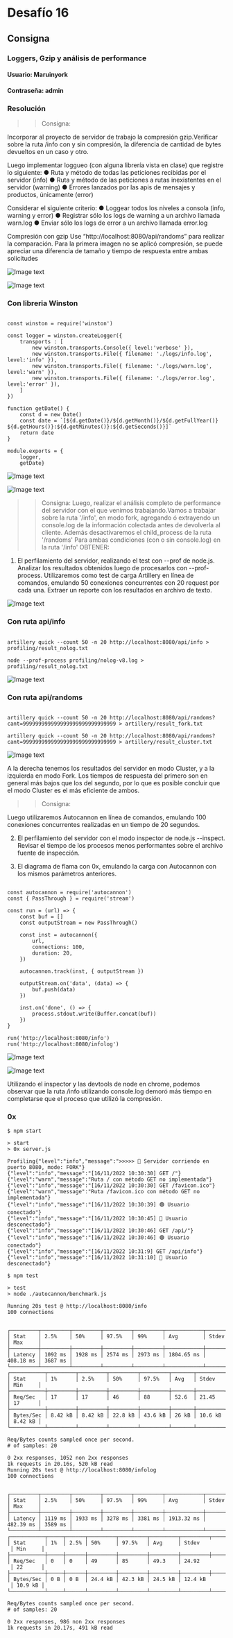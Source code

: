 # Desafío 16
## Consigna
### Loggers, Gzip y análisis de performance

#### Usuario: Maruinyork
#### Contraseña: admin

### Resolución

>>Consigna:

Incorporar al proyecto de servidor de trabajo la compresión gzip.Verificar sobre la ruta /info con y sin compresión, la diferencia de cantidad de bytes devueltos en un caso y otro.

Luego implementar loggueo (con alguna librería vista en clase) que registre lo siguiente:
● Ruta y método de todas las peticiones recibidas por el servidor (info)
● Ruta y método de las peticiones a rutas inexistentes en el servidor (warning)
● Errores lanzados por las apis de mensajes y productos, únicamente (error)

Considerar el siguiente criterio:
● Loggear todos los niveles a consola (info, warning y error)
● Registrar sólo los logs de warning a un archivo llamada warn.log
● Enviar sólo los logs de error a un archivo llamada error.log


Compresión con gzip
Use “http://localhost:8080/api/randoms” para realizar la comparación.
Para la primera imagen no se aplicó compresión, se puede apreciar una diferencia de
tamaño y tiempo de respuesta entre ambas solicitudes

![Image text](https://github.com/Maruinyork/Backend--Actividades/blob/main/Act16/img/sincompresion.png)

![Image text](https://github.com/Maruinyork/Backend--Actividades/blob/main/Act16/img/concompresion.png)


### Con libreria Winston
```console

const winston = require('winston')

const logger = winston.createLogger({
    transports : [
        new winston.transports.Console({ level:'verbose' }),
        new winston.transports.File({ filename: './logs/info.log', level:'info' }),
        new winston.transports.File({ filename: './logs/warn.log', level:'warn' }),
        new winston.transports.File({ filename: './logs/error.log', level:'error' }),
    ]
})

function getDate() {
    const d = new Date()
    const date = `[${d.getDate()}/${d.getMonth()}/${d.getFullYear()} ${d.getHours()}:${d.getMinutes()}:${d.getSeconds()}]`
    return date
}

module.exports = {
    logger,
    getDate}

```

![Image text](https://github.com/Maruinyork/Backend--Actividades/blob/main/Act16/img/logs.png)


![Image text](https://github.com/Maruinyork/Backend--Actividades/blob/main/Act16/img/warninfo.png)


>>Consigna:
Luego, realizar el análisis completo de performance del servidor con el que venimos trabajando.Vamos a trabajar sobre la ruta '/info', en modo fork, agregando ó extrayendo un console.log de la información colectada antes de devolverla al cliente. 
Además desactivaremos el child_process de la ruta '/randoms'
Para ambas condiciones (con o sin console.log) en la ruta '/info' OBTENER:
1) El perfilamiento del servidor, realizando el test con --prof de node.js. Analizar los resultados obtenidos luego de procesarlos con --prof-process. 
Utilizaremos como test de carga Artillery en línea de comandos, emulando 50 conexiones concurrentes con 20 request por cada una. Extraer un reporte con los resultados en archivo de texto.

![Image text](https://github.com/Maruinyork/Backend--Actividades/blob/main/Act16/img/nodeprof.png)


### Con ruta api/info
```console

artillery quick --count 50 -n 20 http://localhost:8080/api/info > profiling/result_nolog.txt

node --prof-process profiling/nolog-v8.log > profiling/result_nolog.txt

```

![Image text](https://github.com/Maruinyork/Backend--Actividades/blob/main/Act16/img/lognolog.png)


### Con ruta api/randoms
```console

artillery quick --count 50 -n 20 http://localhost:8080/api/randoms?cant=999999999999999999999999999999 > artillery/result_fork.txt

artillery quick --count 50 -n 20 http://localhost:8080/api/randoms?cant=999999999999999999999999999999 > artillery/result_cluster.txt

```

![Image text](https://github.com/Maruinyork/Backend--Actividades/blob/main/Act16/img/fork&cluster.png)

A la derecha tenemos los resultados del servidor en modo Cluster, y a la izquierda en modo
Fork. Los tiempos de respuesta del primero son en general más bajos que los del segundo,
por lo que es posible concluir que el modo Cluster es el más eficiente de ambos.



>>Consigna:

Luego utilizaremos Autocannon en línea de comandos, emulando 100 conexiones concurrentes realizadas en un tiempo de 20 segundos. 

2) El perfilamiento del servidor con el modo inspector de node.js --inspect. Revisar el tiempo de los procesos menos performantes sobre el archivo fuente de inspección. 

3) El diagrama de flama con 0x, emulando la carga con Autocannon con los mismos parámetros anteriores.


```console

const autocannon = require('autocannon')
const { PassThrough } = require('stream')

const run = (url) => {
    const buf = []
    const outputStream = new PassThrough()

    const inst = autocannon({
        url,
        connections: 100, 
        duration: 20, 
    })

    autocannon.track(inst, { outputStream })

    outputStream.on('data', (data) => {
        buf.push(data)
    })

    inst.on('done', () => {
        process.stdout.write(Buffer.concat(buf))
    })
}

run('http://localhost:8080/info')
run('http://localhost:8080/infolog')

```


![Image text](https://github.com/Maruinyork/Backend--Actividades/blob/main/Act16/img/inspect.png)

![Image text](https://github.com/Maruinyork/Backend--Actividades/blob/main/Act16/img/nodeinspect.png)

Utilizando el inspector y las devtools de node en chrome, podemos observar que la ruta /info utilizando console.log demoró más tiempo en completarse que el proceso que utilizó la compresión.

### 0x
```console
$ npm start

> start
> 0x server.js

Profiling{"level":"info","message":">>>>> 🚀 Servidor corriendo en puerto 8080, mode: FORK"}
{"level":"info","message":"[16/11/2022 10:30:30] GET /"}
{"level":"warn","message":"Ruta / con método GET no implementada"}
{"level":"info","message":"[16/11/2022 10:30:30] GET /favicon.ico"}
{"level":"warn","message":"Ruta /favicon.ico con método GET no implementada"}
{"level":"info","message":"[16/11/2022 10:30:39] 🟢 Usuario conectado"}
{"level":"info","message":"[16/11/2022 10:30:45] 🔴 Usuario desconectado"}
{"level":"info","message":"[16/11/2022 10:30:46] GET /api/"}
{"level":"info","message":"[16/11/2022 10:30:46] 🟢 Usuario conectado"}
{"level":"info","message":"[16/11/2022 10:31:9] GET /api/info"}
{"level":"info","message":"[16/11/2022 10:31:10] 🔴 Usuario desconectado"}

```

```console
$ npm test

> test
> node ./autocannon/benchmark.js

Running 20s test @ http://localhost:8080/info
100 connections


┌─────────┬─────────┬─────────┬─────────┬─────────┬────────────┬───────────┬─────────┐
│ Stat    │ 2.5%    │ 50%     │ 97.5%   │ 99%     │ Avg        │ Stdev     │ Max     │
├─────────┼─────────┼─────────┼─────────┼─────────┼────────────┼───────────┼─────────┤
│ Latency │ 1092 ms │ 1928 ms │ 2574 ms │ 2973 ms │ 1804.65 ms │ 408.18 ms │ 3687 ms │
└─────────┴─────────┴─────────┴─────────┴─────────┴────────────┴───────────┴─────────┘
┌───────────┬─────────┬─────────┬─────────┬─────────┬───────┬─────────┬─────────┐
│ Stat      │ 1%      │ 2.5%    │ 50%     │ 97.5%   │ Avg   │ Stdev   │ Min     │
├───────────┼─────────┼─────────┼─────────┼─────────┼───────┼─────────┼─────────┤
│ Req/Sec   │ 17      │ 17      │ 46      │ 88      │ 52.6  │ 21.45   │ 17      │
├───────────┼─────────┼─────────┼─────────┼─────────┼───────┼─────────┼─────────┤
│ Bytes/Sec │ 8.42 kB │ 8.42 kB │ 22.8 kB │ 43.6 kB │ 26 kB │ 10.6 kB │ 8.42 kB │
└───────────┴─────────┴─────────┴─────────┴─────────┴───────┴─────────┴─────────┘

Req/Bytes counts sampled once per second.
# of samples: 20

0 2xx responses, 1052 non 2xx responses
1k requests in 20.16s, 520 kB read
Running 20s test @ http://localhost:8080/infolog
100 connections


┌─────────┬─────────┬─────────┬─────────┬─────────┬────────────┬───────────┬─────────┐
│ Stat    │ 2.5%    │ 50%     │ 97.5%   │ 99%     │ Avg        │ Stdev     │ Max     │
├─────────┼─────────┼─────────┼─────────┼─────────┼────────────┼───────────┼─────────┤
│ Latency │ 1119 ms │ 1933 ms │ 3278 ms │ 3381 ms │ 1913.32 ms │ 482.39 ms │ 3589 ms │
└─────────┴─────────┴─────────┴─────────┴─────────┴────────────┴───────────┴─────────┘
┌───────────┬─────┬──────┬─────────┬─────────┬─────────┬─────────┬─────────┐
│ Stat      │ 1%  │ 2.5% │ 50%     │ 97.5%   │ Avg     │ Stdev  
 │ Min     │
├───────────┼─────┼──────┼─────────┼─────────┼─────────┼─────────┼─────────┤
│ Req/Sec   │ 0   │ 0    │ 49      │ 85      │ 49.3    │ 24.92  
 │ 22      │
├───────────┼─────┼──────┼─────────┼─────────┼─────────┼─────────┼─────────┤
│ Bytes/Sec │ 0 B │ 0 B  │ 24.4 kB │ 42.3 kB │ 24.5 kB │ 12.4 kB
 │ 10.9 kB │
└───────────┴─────┴──────┴─────────┴─────────┴─────────┴─────────┴─────────┘

Req/Bytes counts sampled once per second.
# of samples: 20

0 2xx responses, 986 non 2xx responses
1k requests in 20.17s, 491 kB read

```